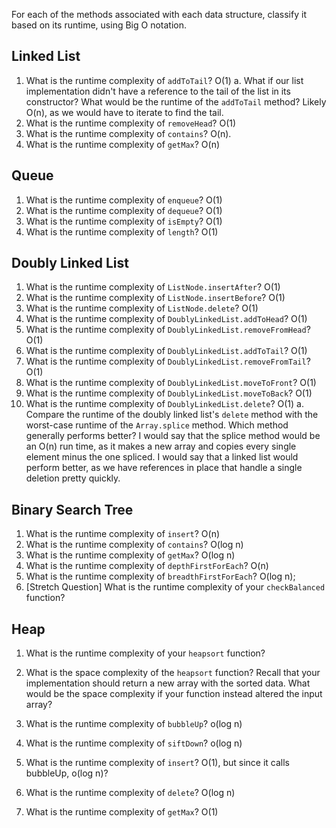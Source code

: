 For each of the methods associated with each data structure, classify it based on its runtime, using Big O notation.

## Linked List

1. What is the runtime complexity of `addToTail`?
  O(1)
    a. What if our list implementation didn't have a reference to the tail of the list in its constructor? What would be the runtime of the `addToTail` method?
    Likely O(n), as we would have to iterate to find the tail.
2. What is the runtime complexity of `removeHead`?
    O(1)
3. What is the runtime complexity of `contains`?
     O(n).
4. What is the runtime complexity of `getMax`?
    O(n)

## Queue

1. What is the runtime complexity of `enqueue`?
    O(1)
2. What is the runtime complexity of `dequeue`?
    O(1)
3. What is the runtime complexity of `isEmpty`?
    O(1)
4. What is the runtime complexity of `length`?
    O(1)


## Doubly Linked List

1. What is the runtime complexity of `ListNode.insertAfter`?
    O(1)
2. What is the runtime complexity of `ListNode.insertBefore`?
    O(1)
3. What is the runtime complexity of `ListNode.delete`?
    O(1)
4. What is the runtime complexity of `DoublyLinkedList.addToHead`?
    O(1)
5. What is the runtime complexity of `DoublyLinkedList.removeFromHead`?
    O(1)
6. What is the runtime complexity of `DoublyLinkedList.addToTail`?
    O(1)
7. What is the runtime complexity of `DoublyLinkedList.removeFromTail`?
    O(1)
8. What is the runtime complexity of `DoublyLinkedList.moveToFront`?
    O(1)
9. What is the runtime complexity of `DoublyLinkedList.moveToBack`?
    O(1)
10. What is the runtime complexity of `DoublyLinkedList.delete`?
    O(1)
    a. Compare the runtime of the doubly linked list's `delete` method with the worst-case runtime of the `Array.splice` method. Which method generally performs better?
    I would say that the splice method would be an O(n) run time, as it makes a new array and copies every single element minus the one spliced. I would say that a linked list would perform better, as we have references in place that handle a single deletion pretty quickly.


## Binary Search Tree

1. What is the runtime complexity of `insert`? 
    O(n)
2. What is the runtime complexity of `contains`?
    O(log n)
3. What is the runtime complexity of `getMax`? 
    O(log n)
4. What is the runtime complexity of `depthFirstForEach`?
    O(n)
5. What is the runtime complexity of `breadthFirstForEach`?
    O(log n);
6. [Stretch Question] What is the runtime complexity of your `checkBalanced` function?

## Heap

1. What is the runtime complexity of your `heapsort` function?

2. What is the space complexity of the `heapsort` function? Recall that your implementation should return a new array with the sorted data. What would be the space complexity if your function instead altered the input array?

3. What is the runtime complexity of `bubbleUp`?
    o(log n)
4. What is the runtime complexity of `siftDown`?
    o(log n)
5. What is the runtime complexity of `insert`?
    O(1), but since it calls bubbleUp, o(log n)?
6. What is the runtime complexity of `delete`?
    O(log n)
7. What is the runtime complexity of `getMax`?
    O(1)
